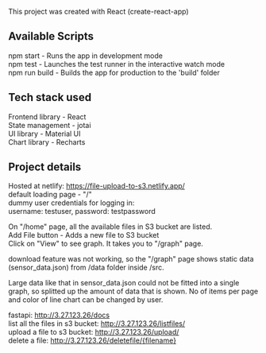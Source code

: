 This project was created with React (create-react-app)

## Available Scripts

npm start - Runs the app in development mode <br>
npm test - Launches the test runner in the interactive watch mode <br>
npm run build - Builds the app for production to the 'build' folder <br>

## Tech stack used

Frontend library - React <br>
State management - jotai <br>
UI library - Material UI <br>
Chart library - Recharts <br>

## Project details

Hosted at netlify: https://file-upload-to-s3.netlify.app/ <br>
default loading page - "/" <br>
dummy user credentials for logging in: <br>
username: testuser, 
password: testpassword

On "/home" page, all the available files in S3 bucket are listed. <br>
Add File button - Adds a new file to S3 bucket <br>
Click on "View" to see graph. It takes you to "/graph" page. <br>

download feature was not working, so the "/graph" page shows static data (sensor_data.json) from /data folder inside /src. <br>

Large data like that in sensor_data.json could not be fitted into a single graph, so splitted up the amount of data that is shown. No of items per page and color of line chart can be changed by user. <br>

fastapi: http://3.27.123.26/docs <br>
list all the files in s3 bucket: http://3.27.123.26/listfiles/ <br>
upload a file to s3 bucket: http://3.27.123.26/upload/ <br>
delete a file: http://3.27.123.26/deletefile/{filename} <br>
